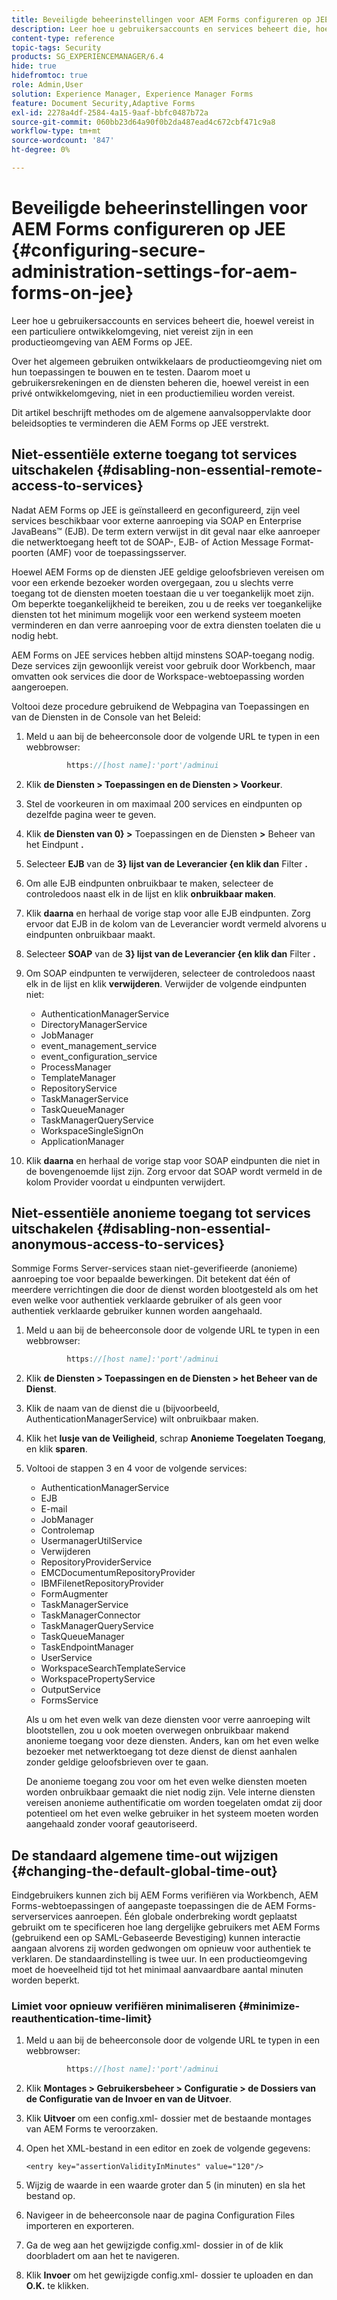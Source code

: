 ```yaml
---
title: Beveiligde beheerinstellingen voor AEM Forms configureren op JEE
description: Leer hoe u gebruikersaccounts en services beheert die, hoewel vereist in een particuliere ontwikkelomgeving, niet vereist zijn in een productieomgeving van AEM Forms op JEE.
content-type: reference
topic-tags: Security
products: SG_EXPERIENCEMANAGER/6.4
hide: true
hidefromtoc: true
role: Admin,User
solution: Experience Manager, Experience Manager Forms
feature: Document Security,Adaptive Forms
exl-id: 2278a4df-2584-4a15-9aaf-bbfc0487b72a
source-git-commit: 060bb23d64a90f0b2da487ead4c672cbf471c9a8
workflow-type: tm+mt
source-wordcount: '847'
ht-degree: 0%

---
```


# Beveiligde beheerinstellingen voor AEM Forms configureren op JEE {#configuring-secure-administration-settings-for-aem-forms-on-jee}

Leer hoe u gebruikersaccounts en services beheert die, hoewel vereist in een particuliere ontwikkelomgeving, niet vereist zijn in een productieomgeving van AEM Forms op JEE.

Over het algemeen gebruiken ontwikkelaars de productieomgeving niet om hun toepassingen te bouwen en te testen. Daarom moet u gebruikersrekeningen en de diensten beheren die, hoewel vereist in een privé ontwikkelomgeving, niet in een productiemilieu worden vereist.

Dit artikel beschrijft methodes om de algemene aanvalsoppervlakte door beleidsopties te verminderen die AEM Forms op JEE verstrekt.

## Niet-essentiële externe toegang tot services uitschakelen {#disabling-non-essential-remote-access-to-services}

Nadat AEM Forms op JEE is geïnstalleerd en geconfigureerd, zijn veel services beschikbaar voor externe aanroeping via SOAP en Enterprise JavaBeans™ (EJB). De term extern verwijst in dit geval naar elke aanroeper die netwerktoegang heeft tot de SOAP-, EJB- of Action Message Format-poorten (AMF) voor de toepassingsserver.

Hoewel AEM Forms op de diensten JEE geldige geloofsbrieven vereisen om voor een erkende bezoeker worden overgegaan, zou u slechts verre toegang tot de diensten moeten toestaan die u ver toegankelijk moet zijn. Om beperkte toegankelijkheid te bereiken, zou u de reeks ver toegankelijke diensten tot het minimum mogelijk voor een werkend systeem moeten verminderen en dan verre aanroeping voor de extra diensten toelaten die u nodig hebt.

AEM Forms on JEE services hebben altijd minstens SOAP-toegang nodig. Deze services zijn gewoonlijk vereist voor gebruik door Workbench, maar omvatten ook services die door de Workspace-webtoepassing worden aangeroepen.

Voltooi deze procedure gebruikend de Webpagina van Toepassingen en van de Diensten in de Console van het Beleid:

1. Meld u aan bij de beheerconsole door de volgende URL te typen in een webbrowser:

   ```java
            https://[host name]:'port'/adminui
   ```

1. Klik **de Diensten > Toepassingen en de Diensten > Voorkeur**.
1. Stel de voorkeuren in om maximaal 200 services en eindpunten op dezelfde pagina weer te geven.
1. Klik **de Diensten van 0&rbrace; >** Toepassingen en de Diensten **>** Beheer van het Eindpunt **.**
1. Selecteer **EJB** van de **3&rbrace; lijst van de Leverancier &lbrace;en klik dan** Filter **.**
1. Om alle EJB eindpunten onbruikbaar te maken, selecteer de controledoos naast elk in de lijst en klik **onbruikbaar maken**.
1. Klik **daarna** en herhaal de vorige stap voor alle EJB eindpunten. Zorg ervoor dat EJB in de kolom van de Leverancier wordt vermeld alvorens u eindpunten onbruikbaar maakt.
1. Selecteer **SOAP** van de **3&rbrace; lijst van de Leverancier &lbrace;en klik dan** Filter **.**
1. Om SOAP eindpunten te verwijderen, selecteer de controledoos naast elk in de lijst en klik **verwijderen**. Verwijder de volgende eindpunten niet:

   * AuthenticationManagerService
   * DirectoryManagerService
   * JobManager
   * event_management_service
   * event_configuration_service
   * ProcessManager
   * TemplateManager
   * RepositoryService
   * TaskManagerService
   * TaskQueueManager
   * TaskManagerQueryService
   * WorkspaceSingleSignOn
   * ApplicationManager

1. Klik **daarna** en herhaal de vorige stap voor SOAP eindpunten die niet in de bovengenoemde lijst zijn. Zorg ervoor dat SOAP wordt vermeld in de kolom Provider voordat u eindpunten verwijdert.

## Niet-essentiële anonieme toegang tot services uitschakelen {#disabling-non-essential-anonymous-access-to-services}

Sommige Forms Server-services staan niet-geverifieerde (anonieme) aanroeping toe voor bepaalde bewerkingen. Dit betekent dat één of meerdere verrichtingen die door de dienst worden blootgesteld als om het even welke voor authentiek verklaarde gebruiker of als geen voor authentiek verklaarde gebruiker kunnen worden aangehaald.

1. Meld u aan bij de beheerconsole door de volgende URL te typen in een webbrowser:

   ```java
            https://[host name]:'port'/adminui
   ```

1. Klik **de Diensten > Toepassingen en de Diensten > het Beheer van de Dienst**.
1. Klik de naam van de dienst die u (bijvoorbeeld, AuthenticationManagerService) wilt onbruikbaar maken.
1. Klik het **lusje van de Veiligheid**, schrap **Anonieme Toegelaten Toegang**, en klik **sparen**.
1. Voltooi de stappen 3 en 4 voor de volgende services:

   * AuthenticationManagerService
   * EJB
   * E-mail
   * JobManager
   * Controlemap
   * UsermanagerUtilService
   * Verwijderen
   * RepositoryProviderService
   * EMCDocumentumRepositoryProvider
   * IBMFilenetRepositoryProvider
   * FormAugmenter
   * TaskManagerService
   * TaskManagerConnector
   * TaskManagerQueryService
   * TaskQueueManager
   * TaskEndpointManager
   * UserService
   * WorkspaceSearchTemplateService
   * WorkspacePropertyService
   * OutputService
   * FormsService

   Als u om het even welk van deze diensten voor verre aanroeping wilt blootstellen, zou u ook moeten overwegen onbruikbaar makend anonieme toegang voor deze diensten. Anders, kan om het even welke bezoeker met netwerktoegang tot deze dienst de dienst aanhalen zonder geldige geloofsbrieven over te gaan.

   De anonieme toegang zou voor om het even welke diensten moeten worden onbruikbaar gemaakt die niet nodig zijn. Vele interne diensten vereisen anonieme authentificatie om worden toegelaten omdat zij door potentieel om het even welke gebruiker in het systeem moeten worden aangehaald zonder vooraf geautoriseerd.

## De standaard algemene time-out wijzigen {#changing-the-default-global-time-out}

Eindgebruikers kunnen zich bij AEM Forms verifiëren via Workbench, AEM Forms-webtoepassingen of aangepaste toepassingen die de AEM Forms-serverservices aanroepen. Één globale onderbreking wordt geplaatst gebruikt om te specificeren hoe lang dergelijke gebruikers met AEM Forms (gebruikend een op SAML-Gebaseerde Bevestiging) kunnen interactie aangaan alvorens zij worden gedwongen om opnieuw voor authentiek te verklaren. De standaardinstelling is twee uur. In een productieomgeving moet de hoeveelheid tijd tot het minimaal aanvaardbare aantal minuten worden beperkt.

### Limiet voor opnieuw verifiëren minimaliseren {#minimize-reauthentication-time-limit}

1. Meld u aan bij de beheerconsole door de volgende URL te typen in een webbrowser:

   ```java
            https://[host name]:'port'/adminui
   ```

1. Klik **Montages > Gebruikersbeheer > Configuratie > de Dossiers van de Configuratie van de Invoer en van de Uitvoer**.
1. Klik **Uitvoer** om een config.xml- dossier met de bestaande montages van AEM Forms te veroorzaken.
1. Open het XML-bestand in een editor en zoek de volgende gegevens:

   `<entry key="assertionValidityInMinutes" value="120"/>`

1. Wijzig de waarde in een waarde groter dan 5 (in minuten) en sla het bestand op.
1. Navigeer in de beheerconsole naar de pagina Configuration Files importeren en exporteren.
1. Ga de weg aan het gewijzigde config.xml- dossier in of de klik doorbladert om aan het te navigeren.
1. Klik **Invoer** om het gewijzigde config.xml- dossier te uploaden en dan **O.K.** te klikken.
